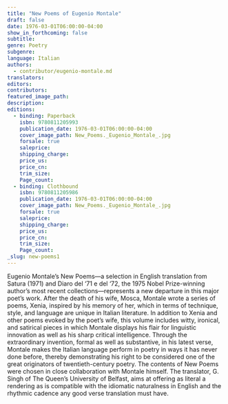 ```yaml
---
title: "New Poems of Eugenio Montale"
draft: false
date: 1976-03-01T06:00:00-04:00
show_in_forthcoming: false
subtitle:
genre: Poetry
subgenre:
language: Italian
authors:
  - contributor/eugenio-montale.md
translators:
editors:
contributors:
featured_image_path:
description:
editions:
  - binding: Paperback
    isbn: 9780811205993
    publication_date: 1976-03-01T06:00:00-04:00
    cover_image_path: New_Poems._Eugenio_Montale_.jpg
    forsale: true
    saleprice:
    shipping_charge:
    price_us:
    price_cn:
    trim_size:
    Page_count:
  - binding: Clothbound
    isbn: 9780811205986
    publication_date: 1976-03-01T06:00:00-04:00
    cover_image_path: New_Poems._Eugenio_Montale_.jpg
    forsale: true
    saleprice:
    shipping_charge:
    price_us:
    price_cn:
    trim_size:
    Page_count:
_slug: new-poems1
---
```


Eugenio Montale’s New Poems—a selection in English translation from Satura (1971) and Diaro del ‘71 e del ‘72, the 1975 Nobel Prize-winning author’s most recent collections—represents a new departure in this major poet’s work. After the death of his wife, Mosca, Montale wrote a series of poems, Xenia, inspired by his memory of her, which in terms of technique, style, and language are unique in Italian literature. In addition to Xenia and other poems evoked by the poet’s wife, this volume includes witty, ironical, and satirical pieces in which Montale displays his flair for linguistic innovation as well as his sharp critical intelligence. Through the extraordinary invention, formal as well as substantive, in his latest verse, Montale makes the Italian language perform in poetry in ways it has never done before, thereby demonstrating his right to be considered one of the great originators of twentieth-century poetry. The contents of New Poems were chosen in close collaboration with Montale himself. The translator, G. Singh of The Queen’s University of Belfast, aims at offering as literal a rendering as is compatible with the idiomatic naturalness in English and the rhythmic cadence any good verse translation must have.

